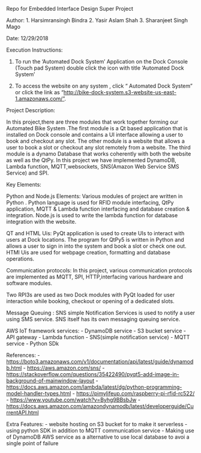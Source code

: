 Repo for Embedded Interface Design Super Project

Author: 
	1. Harsimransingh Bindra
	2. Yasir Aslam Shah
	3. Sharanjeet Singh Mago

Date: 12/29/2018

Execution Instructions:

1. To run the ‘Automated Dock System’ Application on the Dock Console (Touch pad System) double click the icon with title ‘Automated Dock System’

2. To access the website on any system , click “ Automated Dock System” or click the link as “http://bike-dock-system.s3-website-us-east-1.amazonaws.com/”.

Project Description:

In this project,there are three modules that work together forming our Automated Bike System .The first module is a Qt based application that is installed on Dock console and contains a UI interface allowing a user to book and checkout any slot. The other module is a website that allows a user to book a slot or checkout any slot remotely from a website. The third module is a dynamo Database that works coherently with both the website as well as the QtPy. In this project we have implemented DynamoDB, Lambda function, MQTT,websockets, SNS(Amazon Web Service SMS Service) and SPI. 

Key Elements:

Python and Node.js Elements: Various modules of project are written in Python . Python language is used for RFID module interfacing, QtPy application, MQTT & Lambda function interfacing and database creation & integration. Node.js is used to write the lambda function for database integration with the website.

QT and HTML Uis: PyQt application is used to create UIs to interact with users at Dock locations. The program for QtPy5 is written in Python and allows a user to sign in into the system and book a slot or check one out. HTMl Uis are used for webpage creation, formatting and database operations.

Communication protocols: In this project, various communication protocols are implemented as MQTT, SPI, HTTP,interfacing various hardware and software modules.

Two RPI3s are used as two Dock modules with PyQt loaded for user interaction while booking, checkout or opening of a dedicated slots.

Message Queuing : SNS simple Notification Services is used to notify a user using SMS service. SNS itself has its own messaging queuing service.

AWS IoT framework services: 
	- DynamoDB service
	- S3 bucket service
	- API gateway
	- Lambda function
	- SNS(simple notification service)
	- MQTT service
	- Python SDk

References:
	- https://boto3.amazonaws.com/v1/documentation/api/latest/guide/dynamodb.html
	- https://aws.amazon.com/sns/
	- https://stackoverflow.com/questions/35422490/pyqt5-add-image-in-background-of-mainwindow-layout
	- https://docs.aws.amazon.com/lambda/latest/dg/python-programming-model-handler-types.html
	- https://pimylifeup.com/raspberry-pi-rfid-rc522/ 
	- https://www.youtube.com/watch?v=Byhg9BBsbJw
	- https://docs.aws.amazon.com/amazondynamodb/latest/developerguide/CurrentAPI.html 

Extra Features:
	- website hosting on S3 bucket for to make it serverless
	- using python SDK in addition to MQTT communication service
	- Making use of DynamoDB AWS service as a alternative to use local database to avoi a single point of failure
